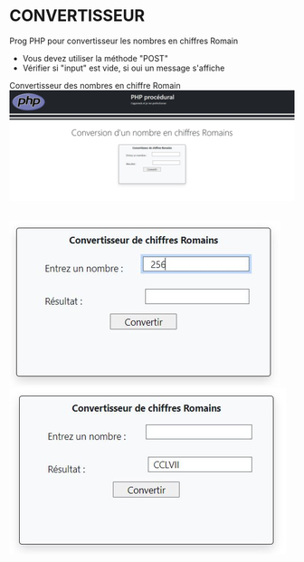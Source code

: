 # CONVERTISSEUR
Prog PHP pour convertisseur les nombres en chiffres Romain  

* Vous devez utiliser la méthode "POST"  
* Vérifier si "input" est vide, si oui un message s'affiche  

Convertisseur des nombres en chiffre Romain
![convertisseur-1](profile/img/1.jpg)&nbsp;&nbsp;   

![convertissuer-2](profile/img/2.jpg)&nbsp;&nbsp;  
![convertisseur-3](profile/img/3.jpg)&nbsp;&nbsp;  



